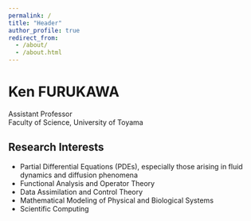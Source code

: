 ```yaml
---
permalink: /
title: "Header"
author_profile: true
redirect_from: 
  - /about/
  - /about.html
---
```

# Ken FURUKAWA  
Assistant Professor  
Faculty of Science, University of Toyama

## Research Interests
- Partial Differential Equations (PDEs), especially those arising in fluid dynamics and diffusion phenomena  
- Functional Analysis and Operator Theory  
- Data Assimilation and Control Theory  
- Mathematical Modeling of Physical and Biological Systems  
- Scientific Computing
<!--This is the front page of a website that is powered by the [Academic Pages template](https://github.com/academicpages/academicpages.github.io) and hosted on GitHub pages. [GitHub pages](https://pages.github.com) is a free service in which websites are built and hosted from code and data stored in a GitHub repository, automatically updating when a new commit is made to the repository. This template was forked from the [Minimal Mistakes Jekyll Theme](https://mmistakes.github.io/minimal-mistakes/) created by Michael Rose, and then extended to support the kinds of content that academics have: publications, talks, teaching, a portfolio, blog posts, and a dynamically-generated CV. Incidentally, these same features make it a great template for anyone that needs to show off a professional template!-->

<!--======-->
